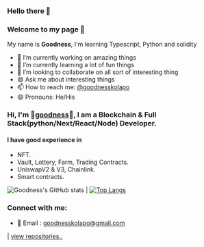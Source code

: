 ### Hello there :wave:
### Welcome to my page 🤗

My name is **Goodness**, I'm learning Typescript, Python and solidity

- :telescope: I’m currently working on amazing things
- :seedling: I’m currently learning a lot of fun things
- :dancers: I’m looking to collaborate on all sort of interesting thing
- :smile: Ask me about interesting things
- :mailbox: How to reach me: [@goodnesskolapo](https://twitter.com/goodnesskolapo)
- :smile: Pronouns: He/His

### Hi, I'm 🥇[goodness](https://twitter.com/goodnesskolapo)🥇, I am a Blockchain & Full Stack(python/Next/React/Node) Developer.

#### I have good experience in 
- NFT.
- Vault, Lottery, Farm, Trading Contracts.
- UniswapV2 & V3, Chainlink.
- Smart contracts.

![Goodness's GitHub stats](https://github-readme-stats.vercel.app/api?username=goodness5&show_icons=true&theme=radical) | [![Top Langs](https://github-readme-stats.vercel.app/api/top-langs/?username=goodness5&langs_count=10)](https://github.com/goodness5/github-readme-stats)

### Connect with me:

- 📧 Email : goodnesskolapo@gmail.com


| <a href="https://github.com/goodness5?tab=repositories">view repositories.. </a> 

